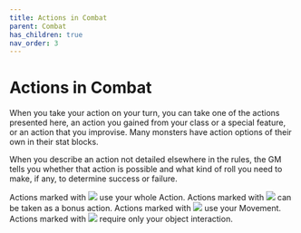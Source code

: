 ```yaml
---
title: Actions in Combat
parent: Combat
has_children: true
nav_order: 3
---
```


# Actions in Combat
When you take your action on your turn, you can take one of the actions presented here, an action you gained from your class or a special feature, or an action that
you improvise. Many monsters have action options of their own in their stat blocks.

When you describe an action not detailed elsewhere in the rules, the GM tells you whether that action is possible and what kind of roll you need to make, if any, to determine success or failure.

Actions marked with <img src="https://img.icons8.com/ios/14/FFFFFF/action-filled.png"> use your whole Action. Actions marked with <img src="https://img.icons8.com/ios-glyphs/14/FFFFFF/plus-math.png"/> can be taken as a bonus action. Actions marked with <img src="https://img.icons8.com/material/14/FFFFFF/exercise.png"> use your Movement. Actions marked with <img src="https://img.icons8.com/ios-filled/14/FFFFFF/grab.png"/> require only your object interaction.
